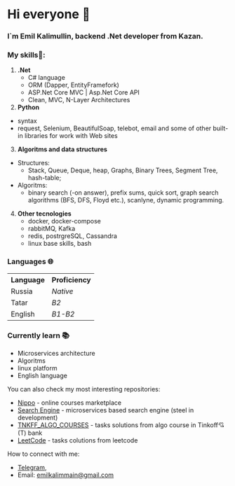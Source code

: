 # Hi everyone 👋
### I`m Emil Kalimullin, backend .Net developer from Kazan.
### My skills📜:
1. **.Net**
   - C# language 
   - ORM (Dapper, EntityFramefork)
   - ASP.Net Core MVC | Asp.Net Core API
   - Clean, MVC, N-Layer Architectures
2. **Python**
  - syntax  
  - request, Selenium, BeautifulSoap, telebot, email and some of other built-in libraries for work with Web sites
3. **Algoritms and data structures**
  * Structures:  
    - Stack, Queue, Deque, heap,  Graphs, Binary Trees, Segment Tree, hash-table;
  * Algoritms:  
    - binary search (-on answer), prefix sums, quick sort, graph search algorithms (BFS, DFS, Floyd etc.), scanlyne, dynamic programming.
4. **Other tecnologies**
   - docker, docker-compose
   - rabbitMQ, Kafka
   - redis, postrgreSQL, Cassandra
   - linux base skills, bash

### Languages 🌐
<table>
   <tr>
      <th><b>Language</b></th>
      <th><b>Proficiency</b></th>
   </tr>
   <tr>
      <td>Russia</td>
      <td><i>Native</i></td>
   </tr>
   <tr>
      <td>Tatar</td>
      <td><i>B2</i></td>
   </tr>
   <tr>
      <td>English</td>
      <td><i>B1-B2</i></td>
   </tr>
</table>

### Currently learn 📚
* Microservices architecture
* Algoritms
* linux platform
* English language

You can also check my most interesting repositories:
* [Nippo](https://github.com/NeedCookies/Nippo) - online courses marketplace
* [Search Engine](https://github.com/NeedCookies/IUE_Ozon_Hack) - microservices based search engine (steel in development)
* [TNKFF_ALGO_COURSES](https://github.com/NeedCookies/TNKFF-ALGO-Course) - tasks solutions from algo course in Tinkoff💘(T) bank
* [LeetCode](https://github.com/NeedCookies/LeetCode) - tasks colutions from leetcode

How to connect with me: 
  * [Telegram](https://t.me/Cookies_So),  
  * Email: emilkalimmain@gmail.com
